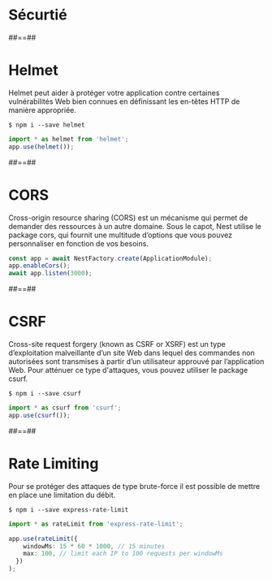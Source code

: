 <!-- .slide: class="transition-orange sfeir-bg-white-4" -->

# Sécurtié

##==##
<!-- .slide: class="with-code" -->

# Helmet
Helmet peut aider à protéger votre application contre certaines vulnérabilités Web bien connues en définissant les en-têtes HTTP de manière appropriée.

```shell
$ npm i --save helmet
```
```typescript
import * as helmet from 'helmet';
app.use(helmet());
```
<!-- .slide: class="big-code" -->

##==##
<!-- .slide: class="with-code" -->

# CORS
Cross-origin resource sharing (CORS) est un mécanisme qui permet de demander des ressources à un autre domaine. 
Sous le capot, Nest utilise le package cors, qui fournit une multitude d’options que vous pouvez personnaliser en fonction de vos besoins.

```typescript
const app = await NestFactory.create(ApplicationModule); 
app.enableCors(); 
await app.listen(3000);
```
<!-- .slide: class="big-code" -->

##==##
<!-- .slide: class="with-code" -->

# CSRF
Cross-site request forgery (known as CSRF or XSRF) est un type d’exploitation malveillante d’un site Web dans lequel des commandes non autorisées sont transmises à partir d’un utilisateur approuvé par l’application Web. Pour atténuer ce type d'attaques, vous pouvez utiliser le package csurf.

```shell
$ npm i --save csurf
```

```typescript
import * as csurf from 'csurf';
app.use(csurf());
```
<!-- .slide: class="big-code" -->

##==##
<!-- .slide: class="with-code" -->

# Rate Limiting
Pour se protéger des attaques de type brute-force il est possible de mettre en place une limitation du débit.

```shell
$ npm i --save express-rate-limit
```

```typescript
import * as rateLimit from 'express-rate-limit';

app.use(rateLimit({ 
    windowMs: 15 * 60 * 1000, // 15 minutes 
    max: 100, // limit each IP to 100 requests per windowMs 
  })
);
```
<!-- .slide: class="big-code" -->
